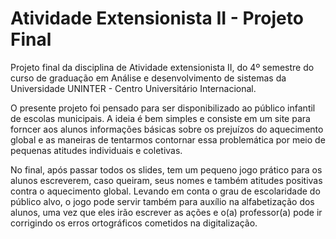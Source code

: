 # Atividade Extensionista II - Projeto Final

Projeto final da disciplina de Atividade extensionista II, do 4º semestre do curso de graduação em Análise e desenvolvimento de sistemas da Universidade UNINTER - Centro Universitário Internacional.

O presente projeto foi pensado para ser disponibilizado ao público infantil de escolas municipais. A ideia é bem simples e consiste em um site para forncer aos alunos informações básicas sobre os prejuízos do aquecimento global e as maneiras de tentarmos contornar essa problemática por meio de pequenas atitudes individuais e coletivas.

No final, após passar todos os slides, tem um pequeno jogo prático para os alunos escreverem, caso queiram, seus nomes e também atitudes positivas contra o aquecimento global. Levando em conta o grau de escolaridade do público alvo, o jogo pode servir também para auxílio na alfabetização dos alunos, uma vez que eles irão escrever as ações e o(a) professor(a) pode ir corrigindo os erros ortográficos cometidos na digitalização.
